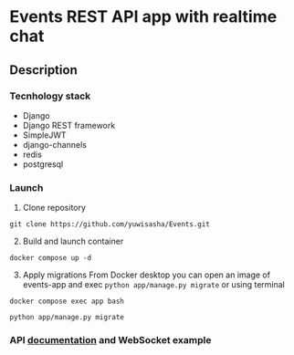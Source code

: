 # Events REST API app with realtime chat

## Description
### Tecnhology stack
- Django
- Django REST framework
- SimpleJWT
- django-channels
- redis
- postgresql

### Launch
1. Clone repository
```
git clone https://github.com/yuwisasha/Events.git
```
2. Build and launch container
```
docker compose up -d
```
3. Apply migrations
From Docker desktop you can open an image of events-app and exec ```python app/manage.py migrate``` or using terminal
```
docker compose exec app bash
```
```
python app/manage.py migrate
```

### API [documentation](https://web.postman.co/workspace/Events~b6cf44fc-099a-45c3-b3d7-f1c34351cb13/documentation/29232915-2b462b55-6fb2-4c01-bb2a-51bffa9ebac5) and WebSocket example
